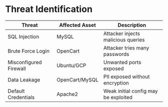 # Threat Identification

| Threat                   | Affected Asset | Description                                |
|--------------------------|----------------|--------------------------------------------|
| SQL Injection            | MySQL          | Attacker injects malicious queries         |
| Brute Force Login        | OpenCart       | Attacker tries many passwords              |
| Misconfigured Firewall   | Ubuntu/GCP     | Unwanted ports exposed                     |
| Data Leakage             | OpenCart/MySQL | PII exposed without encryption             |
| Default Credentials      | Apache2        | Weak initial config may be exploited       |
